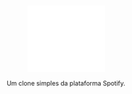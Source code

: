 <p align="center">
  <a href="#">
    <img src="https://github.com/yuriBaza23/devfy/blob/master/public/icons/icon.svg?raw=true" height="150" width="175" alt="Devfy" />
  </a>
</p>

<p align="center">Um clone simples da plataforma Spotify.</p>

<div align="center">